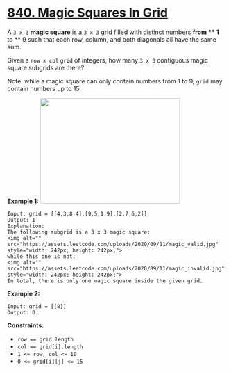 # [840. Magic Squares In Grid](https://leetcode.com/problems/magic-squares-in-grid/description/?envType=daily-question&envId=2024-08-09)

A `3 x 3` **magic square**  is a `3 x 3` grid filled with distinct numbers **from ** 1** to ** 9 such that each row, column, and both diagonals all have the same sum.

Given a `row x col` `grid` of integers, how many `3 x 3` contiguous magic square subgrids are there?

Note: while a magic square can only contain numbers from 1 to 9, `grid` may contain numbers up to 15.

**Example 1:** 
<img alt="" src="https://assets.leetcode.com/uploads/2020/09/11/magic_main.jpg" style="width: 322px; height: 242px;">

```
Input: grid = [[4,3,8,4],[9,5,1,9],[2,7,6,2]]
Output: 1
Explanation: 
The following subgrid is a 3 x 3 magic square:
<img alt="" src="https://assets.leetcode.com/uploads/2020/09/11/magic_valid.jpg" style="width: 242px; height: 242px;">
while this one is not:
<img alt="" src="https://assets.leetcode.com/uploads/2020/09/11/magic_invalid.jpg" style="width: 242px; height: 242px;">
In total, there is only one magic square inside the given grid.
```

**Example 2:** 

```
Input: grid = [[8]]
Output: 0
```

**Constraints:** 

- `row == grid.length`
- `col == grid[i].length`
- `1 <= row, col <= 10`
- `0 <= grid[i][j] <= 15`
